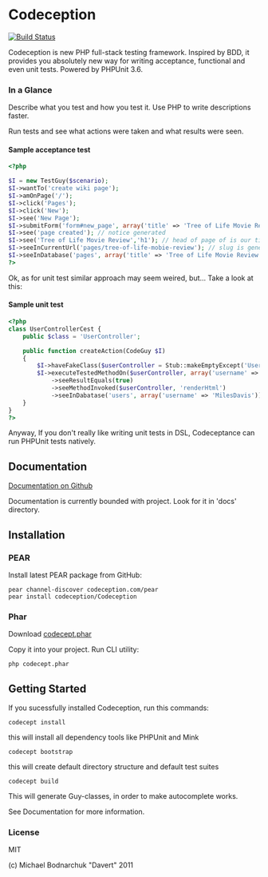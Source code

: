 # Codeception

[![Build Status](https://secure.travis-ci.org/Codeception/Codeception.png?branch=master)](http://travis-ci.org/Codeception/codeception)

Codeception is new PHP full-stack testing framework.
Inspired by BDD, it provides you absolutely new way for writing acceptance, functional and even unit tests.
Powered by PHPUnit 3.6.

### In a Glance

Describe what you test and how you test it. Use PHP to write descriptions faster.

Run tests and see what actions were taken and what results were seen.

#### Sample acceptance test

``` php
<?php

$I = new TestGuy($scenario);
$I->wantTo('create wiki page');
$I->amOnPage('/');
$I->click('Pages');
$I->click('New');
$I->see('New Page');
$I->submitForm('form#new_page', array('title' => 'Tree of Life Movie Review','body' => "Next time don't let Hollywood create arthouse!"));
$I->see('page created'); // notice generated
$I->see('Tree of Life Movie Review','h1'); // head of page of is our title
$I->seeInCurrentUrl('pages/tree-of-life-mobie-review'); // slug is generated
$I->seeInDatabase('pages', array('title' => 'Tree of Life Movie Review')); // data is stored in database
?>
```
Ok, as for unit test similar approach may seem weired, but...
Take a look at this:

#### Sample unit test

``` php
<?php
class UserControllerCest {
    public $class = 'UserController';

    public function createAction(CodeGuy $I)
    {
        $I->haveFakeClass($userController = Stub::makeEmptyExcept('UserController'));
        $I->executeTestedMethodOn($userController, array('username' => 'MilesDavis', 'email' => 'miles@davis.com'))
            ->seeResultEquals(true)
            ->seeMethodInvoked($userController, 'renderHtml')
            ->seeInDabatase('users', array('username' => 'MilesDavis'));
    }
}
?>

```

Anyway, If you don't really like writing unit tests in DSL, Codeceptance can run PHPUnit tests natively.

## Documentation

[Documentation on Github](https://github.com/Codeception/Codeception/tree/master/docs)

Documentation is currently bounded with project. Look for it in 'docs' directory.

## Installation

### PEAR
Install latest PEAR package from GitHub:

```
pear channel-discover codeception.com/pear
pear install codeception/Codeception
```

### Phar

Download [codecept.phar](https://github.com/Codeception/Codeception/raw/master/package/codecept.phar)

Copy it into your project.
Run CLI utility:

```
php codecept.phar
```

## Getting Started

If you sucessfully installed Codeception, run this commands:

```
codecept install
```

this will install all dependency tools like PHPUnit and Mink

```
codecept bootstrap
```

this will create default directory structure and default test suites

```
codecept build
```

This will generate Guy-classes, in order to make autocomplete works.

See Documentation for more information.

### License
MIT

(c) Michael Bodnarchuk "Davert"
2011